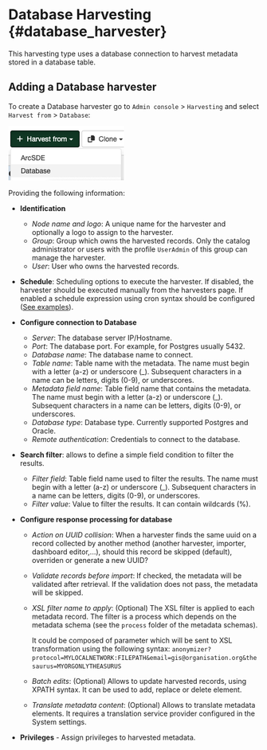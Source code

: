 # Database Harvesting {#database_harvester}

This harvesting type uses a database connection to harvest metadata stored in a database table.

## Adding a Database harvester

To create a Database harvester go to `Admin console` > `Harvesting` and select `Harvest from` > `Database`:

![](img/add-database-harvester.png)

Providing the following information:

-   **Identification**
    -   *Node name and logo*: A unique name for the harvester and optionally a logo to assign to the harvester.
    -   *Group*: Group which owns the harvested records. Only the catalog administrator or users with the profile `UserAdmin` of this group can manage the harvester.
    -   *User*: User who owns the harvested records.

-   **Schedule**: Scheduling options to execute the harvester. If disabled, the harvester should be executed manually from the harvesters page. If enabled a schedule expression using cron syntax should be configured ([See examples](https://www.quartz-scheduler.org/documentation/quartz-2.1.7/tutorials/crontrigger)).

-   **Configure connection to Database**
    -   *Server*: The database server IP/Hostname.
    -   *Port*: The database port. For example, for Postgres usually 5432.
    -   *Database name*: The database name to connect.
    -   *Table name*: Table name with the metadata. The name must begin with a letter (a-z) or underscore (_). Subsequent characters in a name can be letters, digits (0-9), or underscores.
    -   *Metadata field name*: Table field name that contains the metadata. The name must begin with a letter (a-z) or underscore (_). Subsequent characters in a name can be letters, digits (0-9), or underscores.
    -   *Database type*: Database type. Currently supported Postgres and Oracle.
    -   *Remote authentication*: Credentials to connect to the database.

-   **Search filter**: allows to define a simple field condition to filter the results.
    -   *Filter field*: Table field name used to filter the results. The name must begin with a letter (a-z) or underscore (_). Subsequent characters in a name can be letters, digits (0-9), or underscores.
    -   *Filter value*: Value to filter the results. It can contain wildcards (%).
    
-   **Configure response processing for database**
    -   *Action on UUID collision*: When a harvester finds the same uuid on a record collected by another method (another harvester, importer, dashboard editor,...), should this record be skipped (default), overriden or generate a new UUID?
    -   *Validate records before import*: If checked, the metadata will be validated after retrieval. If the validation does not pass, the metadata will be skipped. 
    -   *XSL filter name to apply*: (Optional) The XSL filter is applied to each metadata record. The filter is a process which depends on the metadata schema (see the `process` folder of the metadata schemas).

        It could be composed of parameter which will be sent to XSL transformation using the following syntax: `anonymizer?protocol=MYLOCALNETWORK:FILEPATH&email=gis@organisation.org&thesaurus=MYORGONLYTHEASURUS`

    -   *Batch edits*: (Optional) Allows to update harvested records, using XPATH syntax. It can be used to add, replace or delete element.
    -   *Translate metadata content*: (Optional) Allows to translate metadata elements. It requires a translation service provider configured in the System settings.

-   **Privileges** - Assign privileges to harvested metadata.
